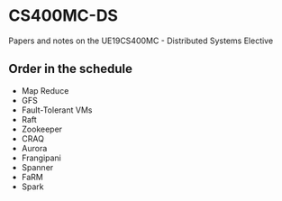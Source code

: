 # CS400MC-DS
Papers and notes on the UE19CS400MC - Distributed Systems Elective

## Order in the schedule

- Map Reduce
- GFS
- Fault-Tolerant VMs
- Raft
- Zookeeper
- CRAQ
- Aurora
- Frangipani
- Spanner
- FaRM
- Spark 